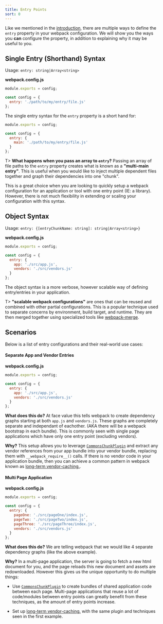 ```yaml
---
title: Entry Points
sort: 0
---
```


Like we mentioned in the [introduction]('./'), there are multiple ways to define the `entry` property in your webpack configuration. We will show you the ways you **can** configure the property, in addition to explaining why it may be useful to you.

## Single Entry (Shorthand) Syntax

Usage: `entry: string|Array<string>`

**webpack.config.js**

```javascript
module.exports = config;

const config = {
  entry: './path/to/my/entry/file.js'
};
```

The single entry syntax for the `entry` property is a short hand for:

```javascript
module.exports = config;

const config = {
  entry: {
    main: './path/to/my/entry/file.js'
  }
};
```

T> **What happens when you pass an array to `entry`?** Passing an array of file paths to the `entry` property creates what is known as a **"multi-main entry"**. This is useful when you would like to inject multiple dependent files together and graph their dependencies into one "chunk".

This is a great choice when you are looking to quickly setup a webpack configuration for an application or tool with one entry point (IE: a library). However, there is not much flexibility in extending or scaling your configuration with this syntax.

## Object Syntax

Usage: `entry: {[entryChunkName: string]: string|Array<string>}`

**webpack.config.js**

```javascript
module.exports = config;

const config = {
  entry: {
    app: './src/app.js',
    vendors: './src/vendors.js'
  }
};
```

The object syntax is a more verbose, however scalable way of defining entry/entries in your application.

T> **"scalable webpack configurations"** are ones that can be reused and combined with other partial configurations. This is a popular technique used to separate concerns by environment, build target, and runtime. They are then merged together using specialized tools like [webpack-merge](https://github.com/survivejs/webpack-merge).

## Scenarios

Below is a list of entry configurations and their real-world use cases:

#### Separate App and Vendor Entries

**webpack.config.js**

```javascript
module.exports = config;

const config = {
  entry: {
    app: './src/app.js',
    vendors: './src/vendors.js'
  }
};
```

**What does this do?** At face value this tells webpack to create dependency graphs starting at both `app.js` and `vendors.js`. These graphs are completely separate and independant of eachother. (AKA there will be a webpack bootstrap in each bundle). This is commonly seen with single page applications which have only one entry point (excluding vendors).

**Why?** This setup allows you to leverage [`CommonsChunkPlugin`](../api/plugins/commonschunkplugin) and extract any vendor references from your app bundle into your vendor bundle, replacing them with `__webpack_require__()` calls. If there is no vendor code in your application bundle, then you can achieve a common pattern in webpack known as [long-term vendor-caching.](../how-to/cache).

#### Multi Page Application

**webpack.config.js**

```javascript
module.exports = config;

const config = {
  entry: {
    pageOne: './src/pageOne/index.js',
    pageTwo: './src/pageTwo/index.js',
    pageThree: './src/pageThree/index.js',
    vendors: './src/vendors.js'
  }
};
```

**What does this do?** We are telling webpack that we would like 4 separate dependency graphs (like the above example).

**Why?** In a multi-page application, the server is going to fetch a new html document for you, and the page reloads this new document and assets are redownloaded. However this gives us the unique opportunity to do multiple things:

- Use [`CommonsChunkPlugin`](../api/plugins/commonschunkplugin) to create bundles of shared application code between each page. Multi-page applications that reuse a lot of code/modules between entry points can greatly benefit from these techniques, as the amount of entry points increase.

- Set up [long-term vendor-caching.](../how-to/cache) with the same plugin and techniques seen in the first example.
